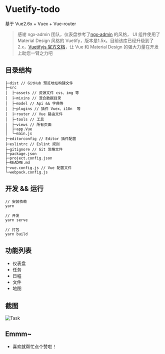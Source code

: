 # Vuetify-todo

基于 Vue2.6x + Vuex + Vue-router
>感谢 ngx-admin 团队，仪表盘参考了[ngx-admin](http://akveo.com/ngx-admin/#/pages/dashboard) 的风格，
>UI 组件使用了 Material Design 风格的 Vuetify，版本是1.5x。目前该库已经升级到了 2.x，[Vuetifyjs 官方文档](https://vuetifyjs.com/zh-Hans/)，让 Vue 和 Material Design 的强大力量在开发上助您一臂之力吧


## 目录结构
```
├─dist // GitHub 预览地址构建文件               　　
├─src
│  ├─assets // 资源文件 css、img 等
│  ├─mixins // 混合数据目录
│  ├─model // Api && 字典等
│  ├─plugins // 插件 Vuex、i18n  等
│  ├─router // Vue 路由文件
│  ├─tools // 工具
│  ├─views // 所有页面
│  ├─app.Vue 
│  └─main.js
├─editorconfig // Editor 插件配置
├─eslintrc // Eslint 规则
├─gitignore // Git 忽略文件
├─package.json 
├─project.config.json 
├─README.md 
├─vue.config.js // Vue 配置文件 
└─webpack.config.js
```

## 开发 && 运行
```
// 安装依赖
yarn 

// 开发 
yarn serve

// 打包 
yarn build
```

## 功能列表

+ 仪表盘
+ 任务
+ 日程
+ 文件
+ 地图



## 截图

![Task](https://raw.githubusercontent.com/894620576/Vuetify-todo/master/src/assets/dashboard.png)


## Emmm~

+ 喜欢就帮忙点个赞啦！


